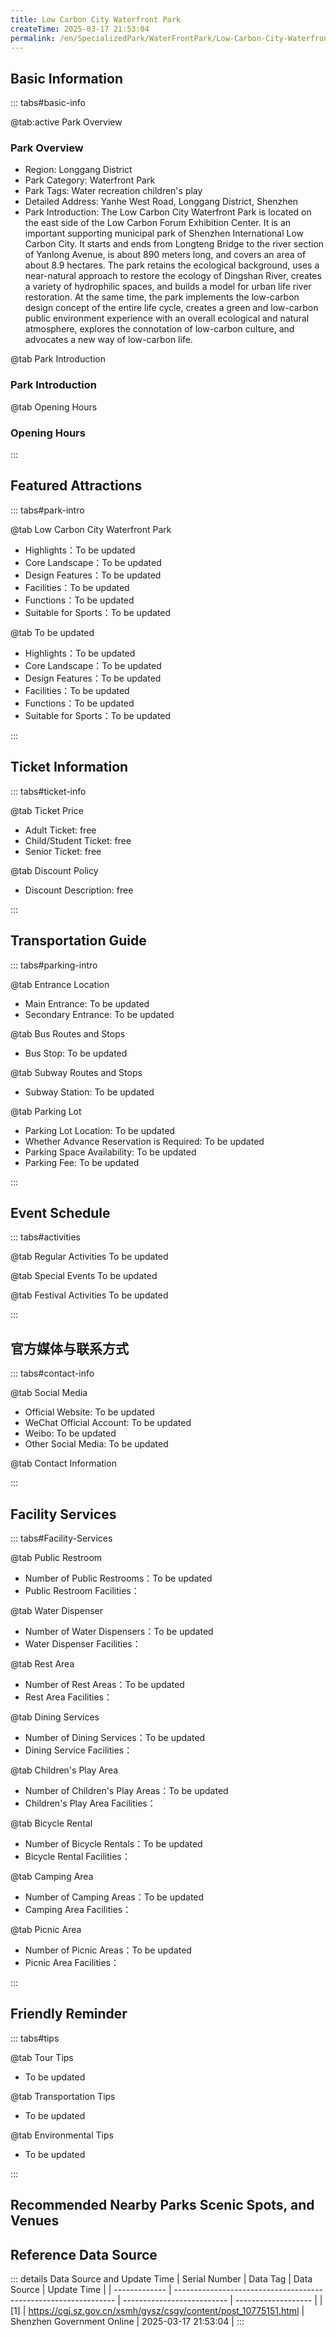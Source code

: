 ```yaml
---
title: Low Carbon City Waterfront Park
createTime: 2025-03-17 21:53:04
permalink: /en/SpecializedPark/WaterFrontPark/Low-Carbon-City-Waterfront-Park/
---
```



<script setup>
import ImageSwiper from '/.vuepress/theme/components/ImageSwiper.vue'
// 轮播图数据
const swiperItems = [
    {
                link: 'https://cgj.sz.gov.cn/img/4/4005/4005923/10775151.jpg',
                title: 'Low Carbon City Waterfront Park',
                description: '',
                author: 'Shenzhen Government Online',
                date: '2025/03/17'
                },
  {
                link: 'https://cgj.sz.gov.cn/img/4/4005/4005923/10775151.jpg',
                title: 'Low Carbon City Waterfront Park',
                description: '',
                author: 'Shenzhen Government Online',
                date: '2025/03/17'
                }
]
// 配置项
const swiperConfig = {
  height: 500,
  showInfo: true
}
</script>
<!-- 轮播图组件 -->
<ImageSwiper :items="swiperItems" :config="swiperConfig" />



## Basic Information

::: tabs#basic-info

@tab:active Park Overview
### Park Overview
- Region: Longgang District
- Park Category: Waterfront Park
- Park Tags: Water recreation children's play
- Detailed Address: Yanhe West Road, Longgang District, Shenzhen
- Park Introduction: The Low Carbon City Waterfront Park is located on the east side of the Low Carbon Forum Exhibition Center. It is an important supporting municipal park of Shenzhen International Low Carbon City. It starts and ends from Longteng Bridge to the river section of Yanlong Avenue, is about 890 meters long, and covers an area of about 8.9 hectares. The park retains the ecological background, uses a near-natural approach to restore the ecology of Dingshan River, creates a variety of hydrophilic spaces, and builds a model for urban life river restoration. At the same time, the park implements the low-carbon design concept of the entire life cycle, creates a green and low-carbon public environment experience with an overall ecological and natural atmosphere, explores the connotation of low-carbon culture, and advocates a new way of low-carbon life.

@tab Park Introduction
### Park Introduction
@tab Opening Hours
### Opening Hours


:::

## Featured Attractions

::: tabs#park-intro

@tab Low Carbon City Waterfront Park
<ImageCard
image="https://cgj.sz.gov.cn/images/index20230710_1.png"
    title="Low Carbon City Waterfront Park"
    description="The park preserves the ecological background of Dingshan River and adheres to the low-carbon design concept. It has built landscapes such as 'resting steps','water stepping stones','thick autumn fir forest' and 'beautiful flower fields' along the river. There are viewing platforms and landscape bridges in the southern part of the park. Visitors can take a rest here and enjoy an ecological picture of clear water, green banks, and harmonious coexistence between man and nature. "
    date=""
    author="Shenzhen Government Online"
/>


- Highlights：To be updated
- Core Landscape：To be updated
- Design Features：To be updated
- Facilities：To be updated
- Functions：To be updated
- Suitable for Sports：To be updated

@tab To be updated
<ImageCard
image="https://cgj.sz.gov.cn/images/index20230710_1.png"
    title="Low Carbon City Waterfront Park"
    description="The park preserves the ecological background of Dingshan River and adheres to the low-carbon design concept. It has built landscapes such as 'resting steps','water stepping stones','thick autumn fir forest' and 'beautiful flower fields' along the river. There are viewing platforms and landscape bridges in the southern part of the park. Visitors can take a rest here and enjoy an ecological picture of clear water, green banks, and harmonious coexistence between man and nature. "
    date=""
    author="Shenzhen Government Online"
/>


- Highlights：To be updated
- Core Landscape：To be updated
- Design Features：To be updated
- Facilities：To be updated
- Functions：To be updated
- Suitable for Sports：To be updated

:::

## Ticket Information

::: tabs#ticket-info

@tab Ticket Price
- Adult Ticket: free
- Child/Student Ticket: free
- Senior Ticket: free

@tab Discount Policy
- Discount Description: free

:::

## Transportation Guide

::: tabs#parking-intro

@tab Entrance Location
- Main Entrance: To be updated
- Secondary Entrance: To be updated

@tab Bus Routes and Stops
- Bus Stop: To be updated

@tab Subway Routes and Stops
- Subway Station: To be updated

@tab Parking Lot
- Parking Lot Location: To be updated
- Whether Advance Reservation is Required: To be updated
- Parking Space Availability: To be updated
- Parking Fee: To be updated

:::

## Event Schedule

::: tabs#activities

@tab Regular Activities
To be updated

@tab Special Events
To be updated

@tab Festival Activities
To be updated

:::

## 官方媒体与联系方式

::: tabs#contact-info

@tab Social Media
- Official Website: To be updated
- WeChat Official Account: To be updated
- Weibo: To be updated
- Other Social Media: To be updated

@tab Contact Information

:::

## Facility Services

::: tabs#Facility-Services

@tab Public Restroom
- Number of Public Restrooms：To be updated
- Public Restroom Facilities：

@tab Water Dispenser
- Number of Water Dispensers：To be updated
- Water Dispenser Facilities：

@tab Rest Area
- Number of Rest Areas：To be updated
- Rest Area Facilities：

@tab Dining Services
- Number of Dining Services：To be updated
- Dining Service Facilities：

@tab Children's Play Area
- Number of Children's Play Areas：To be updated
- Children's Play Area Facilities：

@tab Bicycle Rental
- Number of Bicycle Rentals：To be updated
- Bicycle Rental Facilities：

@tab Camping Area
- Number of Camping Areas：To be updated
- Camping Area Facilities：

@tab Picnic Area
- Number of Picnic Areas：To be updated
- Picnic Area Facilities：

:::

## Friendly Reminder

::: tabs#tips

@tab Tour Tips
- To be updated

@tab Transportation Tips
- To be updated

@tab Environmental Tips
- To be updated

:::

## Recommended Nearby Parks Scenic Spots, and Venues

<CardGrid>
  <ImageCard
        image="https://cgj.sz.gov.cn/img/4/4005/4005926/10775157.jpg"
        title="Zhangbei Country Park"
        description="Shenzhen Zhangbei Country Park is located on Baohe Road, Longcheng Street, Longgang District, about 1 km away from Longgang Central City, with a total land area"
        href="/en/LandscapeLeisureGreenSpace/CountryPark/Zhangbei-Country-Park/"
        author="Shenzhen Government Online"
        date="2025/01/02"
      />
      <ImageCard
        image="https://cgj.sz.gov.cn/img/4/4005/4005926/10775157.jpg"
        title="Zhangbei Country Park"
        description="Shenzhen Zhangbei Country Park is located on Baohe Road, Longcheng Street, Longgang District, about 1 km away from Longgang Central City, with a total land area"
        href="/en/LandscapeLeisureGreenSpace/CountryPark/Zhangbei-Country-Park/"
        author="Shenzhen Government Online"
        date="2025/01/02"
      />
    </CardGrid>


## Reference Data Source

::: details Data Source and Update Time
| Serial Number | Data Tag                                                        | Data Source                | Update Time         |
| ------------- | --------------------------------------------------------------- | -------------------------- | ------------------- |
| [1]           | https://cgj.sz.gov.cn/xsmh/gysz/csgy/content/post_10775151.html | Shenzhen Government Online | 2025-03-17 21:53:04 |
:::

